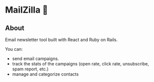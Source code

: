 # MailZilla 📩

## About
Email newsletter tool built with React and Ruby on Rails.

You can:
* send email campaigns.
* track the stats of the campaigns (open rate, click rate, unsubscribe, spam report, etc.)
* manage and categorize contacts

